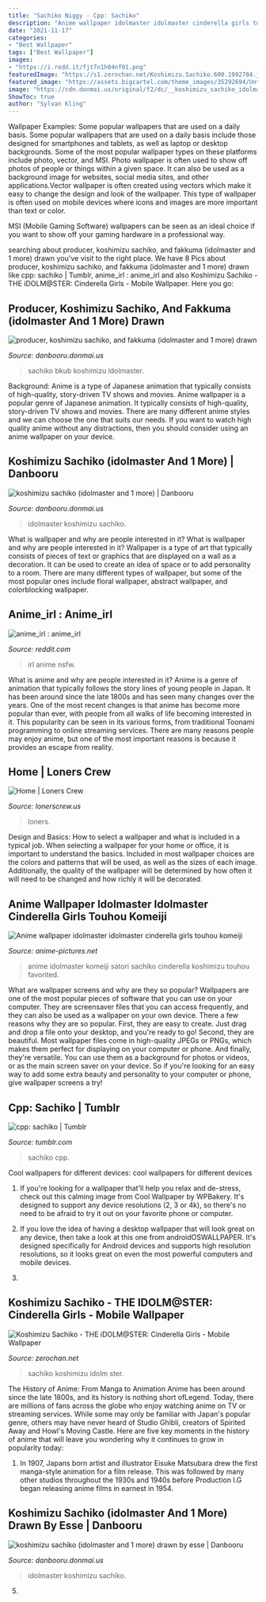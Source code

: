 ```yaml
---
title: "Sachiko Niggy - Cpp: Sachiko"
description: "Anime wallpaper idolmaster idolmaster cinderella girls touhou komeiji"
date: "2021-11-17"
categories:
- "Best Wallpaper"
tags: ["Best Wallpaper"]
images:
- "https://i.redd.it/fjt7n1h04nf01.png"
featuredImage: "https://s1.zerochan.net/Koshimizu.Sachiko.600.1992784.jpg"
featured_image: "https://assets.bigcartel.com/theme_images/35292694/Untitled-1.png?auto=format&amp;fit=max&amp;h=120&amp;w=800"
image: "https://cdn.donmai.us/original/f2/dc/__koshimizu_sachiko_idolmaster_and_1_more_drawn_by_esse__f2dcca44d9aaedc07e1133b8d6635c8e.jpg"
ShowToc: true
author: "Sylvan Kling"
---
```



Wallpaper Examples: Some popular wallpapers that are used on a daily basis.
Some popular wallpapers that are used on a daily basis include those designed for smartphones and tablets, as well as laptop or desktop backgrounds. Some of the most popular wallpaper types on these platforms include photo, vector, and MSI. 
Photo wallpaper is often used to show off photos of people or things within a given space. It can also be used as a background image for websites, social media sites, and other applications.Vector wallpaper is often created using vectors which make it easy to change the design and look of the wallpaper. This type of wallpaper is often used on mobile devices where icons and images are more important than text or color. 

MSI (Mobile Gaming Software) wallpapers can be seen as an ideal choice if you want to show off your gaming hardware in a professional way.

	

		
searching about producer, koshimizu sachiko, and fakkuma (idolmaster and 1 more) drawn you've visit to the right place. We have 8 Pics about producer, koshimizu sachiko, and fakkuma (idolmaster and 1 more) drawn like cpp: sachiko | Tumblr, anime_irl : anime_irl and also Koshimizu Sachiko - THE iDOLM@STER: Cinderella Girls - Mobile Wallpaper. Here you go:
		
    
## Producer, Koshimizu Sachiko, And Fakkuma (idolmaster And 1 More) Drawn

<img loading=lazy src="https://cdn.donmai.us/original/86/b1/__producer_koshimizu_sachiko_and_fakkuma_idolmaster_and_1_more_drawn_by_bkub__86b1b97c682c72a616e4584b59585c77.jpg?download=1" onerror="this.onerror=null;this.src='https://tse2.mm.bing.net/th?id=OIP.hrG5fGgscqYW5FhLWVhcdwAAAA&amp;pid=15.1';" alt="producer, koshimizu sachiko, and fakkuma (idolmaster and 1 more) drawn">

_Source: danbooru.donmai.us_

>sachiko bkub koshimizu idolmaster. 

	

Background: Anime is a type of Japanese animation that typically consists of high-quality, story-driven TV shows and movies.
Anime wallpaper is a popular genre of Japanese animation. It typically consists of high-quality, story-driven TV shows and movies. There are many different anime styles and we can choose the one that suits our needs. If you want to watch high quality anime without any distractions, then you should consider using an anime wallpaper on your device.

    
## Koshimizu Sachiko (idolmaster And 1 More) | Danbooru

<img loading=lazy src="https://cdn.donmai.us/original/f5/cb/__koshimizu_sachiko_idolmaster_and_1_more__f5cbc381c140e2a4e83c34e786d7a95f.jpg" onerror="this.onerror=null;this.src='https://tse1.mm.bing.net/th?id=OIP.9cvDgcFA4qToPDTnhtepXwHaJQ&amp;pid=15.1';" alt="koshimizu sachiko (idolmaster and 1 more) | Danbooru">

_Source: danbooru.donmai.us_

>idolmaster koshimizu sachiko. 

	

What is wallpaper and why are people interested in it?
What is wallpaper and why are people interested in it?
Wallpaper is a type of art that typically consists of pieces of text or graphics that are displayed on a wall as a decoration. It can be used to create an idea of space or to add personality to a room. There are many different types of wallpaper, but some of the most popular ones include floral wallpaper, abstract wallpaper, and colorblocking wallpaper.

    
## Anime_irl : Anime_irl

<img loading=lazy src="https://i.redd.it/fjt7n1h04nf01.png" onerror="this.onerror=null;this.src='https://tse4.mm.bing.net/th?id=OIP.aCym-FTL5Kk4vgdxnaslzAHaGq&amp;pid=15.1';" alt="anime_irl : anime_irl">

_Source: reddit.com_

>irl anime nsfw. 

	

What is anime and why are people interested in it?
Anime is a genre of animation that typically follows the story lines of young people in Japan. It has been around since the late 1800s and has seen many changes over the years. One of the most recent changes is that anime has become more popular than ever, with people from all walks of life becoming interested in it. This popularity can be seen in its various forms, from traditional Toonami programming to online streaming services. There are many reasons people may enjoy anime, but one of the most important reasons is because it provides an escape from reality.

    
## Home | Loners Crew

<img loading=lazy src="https://assets.bigcartel.com/theme_images/35292694/Untitled-1.png?auto=format&amp;fit=max&amp;h=120&amp;w=800" onerror="this.onerror=null;this.src='https://tse4.mm.bing.net/th?id=OIP.ioBsRos5RQlPgpnCwm1xFwAAAA&amp;pid=15.1';" alt="Home | Loners Crew">

_Source: lonerscrew.us_

>loners. 

	

Design and Basics: How to select a wallpaper and what is included in a typical job.
When selecting a wallpaper for your home or office, it is important to understand the basics. Included in most wallpaper choices are the colors and patterns that will be used, as well as the sizes of each image. Additionally, the quality of the wallpaper will be determined by how often it will need to be changed and how richly it will be decorated.

    
## Anime Wallpaper Idolmaster Idolmaster Cinderella Girls Touhou Komeiji

<img loading=lazy src="https://anime-pictures.net/pictures/get_image/574710-889x500-idolmaster-idolmaster+cinderella+girls-touhou-komeiji+satori-koshimizu+sachiko-nunucco.jpg" onerror="this.onerror=null;this.src='https://tse4.mm.bing.net/th?id=OIP.3l2-FtKOwRgRTgfEfxkqggHaEK&amp;pid=15.1';" alt="Anime wallpaper idolmaster idolmaster cinderella girls touhou komeiji">

_Source: anime-pictures.net_

>anime idolmaster komeiji satori sachiko cinderella koshimizu touhou favorited. 

	

What are wallpaper screens and why are they so popular?
Wallpapers are one of the most popular pieces of software that you can use on your computer. They are screensaver files that you can access frequently, and they can also be used as a wallpaper on your own device. There a few reasons why they are so popular. First, they are easy to create. Just drag and drop a file onto your desktop, and you're ready to go! Second, they are beautiful. Most wallpaper files come in high-quality JPEGs or PNGs, which makes them perfect for displaying on your computer or phone. And finally, they're versatile. You can use them as a background for photos or videos, or as the main screen saver on your device. So if you're looking for an easy way to add some extra beauty and personality to your computer or phone, give wallpaper screens a try!

    
## Cpp: Sachiko | Tumblr

<img loading=lazy src="https://66.media.tumblr.com/8ecede4a753979fa840c983bb961f48d/tumblr_p0q1i97F4N1vzdf5jo1_500.png" onerror="this.onerror=null;this.src='https://tse2.mm.bing.net/th?id=OIP.zzFjpWoLSHWa0i2daZrX0AHaKT&amp;pid=15.1';" alt="cpp: sachiko | Tumblr">

_Source: tumblr.com_

>sachiko cpp. 

	

Cool wallpapers for different devices:
cool wallpapers for different devices 

1. If you're looking for a wallpaper that'll help you relax and de-stress, check out this calming image from Cool Wallpaper by WPBakery. It's designed to support any device resolutions (2, 3 or 4k), so there's no need to be afraid to try it out on your favorite phone or computer.

2. If you love the idea of having a desktop wallpaper that will look great on any device, then take a look at this one from androidOSWALLPAPER. It's designed specifically for Android devices and supports high resolution resolutions, so it looks great on even the most powerful computers and mobile devices.

3.

    
## Koshimizu Sachiko - THE IDOLM@STER: Cinderella Girls - Mobile Wallpaper

<img loading=lazy src="https://s1.zerochan.net/Koshimizu.Sachiko.600.1992784.jpg" onerror="this.onerror=null;this.src='https://tse4.mm.bing.net/th?id=OIP.QU6riezTPNfSlJMKZJMdfwAAAA&amp;pid=15.1';" alt="Koshimizu Sachiko - THE iDOLM@STER: Cinderella Girls - Mobile Wallpaper">

_Source: zerochan.net_

>sachiko koshimizu idolm ster. 

	

The History of Anime: From Manga to Animation
Anime has been around since the late 1800s, and its history is nothing short ofLegend. Today, there are millions of fans across the globe who enjoy watching anime on TV or streaming services. While some may only be familiar with Japan's popular genre, others may have never heard of Studio Ghibli, creators of Spirited Away and Howl's Moving Castle. Here are five key moments in the history of anime that will leave you wondering why it continues to grow in popularity today:
1) In 1907, Japans born artist and illustrator Eisuke Matsubara drew the first manga-style animation for a film release. This was followed by many other studios throughout the 1930s and 1940s before Production I.G began releasing anime films in earnest in 1954.

    
## Koshimizu Sachiko (idolmaster And 1 More) Drawn By Esse | Danbooru

<img loading=lazy src="https://cdn.donmai.us/original/f2/dc/__koshimizu_sachiko_idolmaster_and_1_more_drawn_by_esse__f2dcca44d9aaedc07e1133b8d6635c8e.jpg" onerror="this.onerror=null;this.src='https://tse2.mm.bing.net/th?id=OIP.8tzKRNmq7cB-ETO41mNcjgHaDo&amp;pid=15.1';" alt="koshimizu sachiko (idolmaster and 1 more) drawn by esse | Danbooru">

_Source: danbooru.donmai.us_

>idolmaster koshimizu sachiko. 

	

5.

